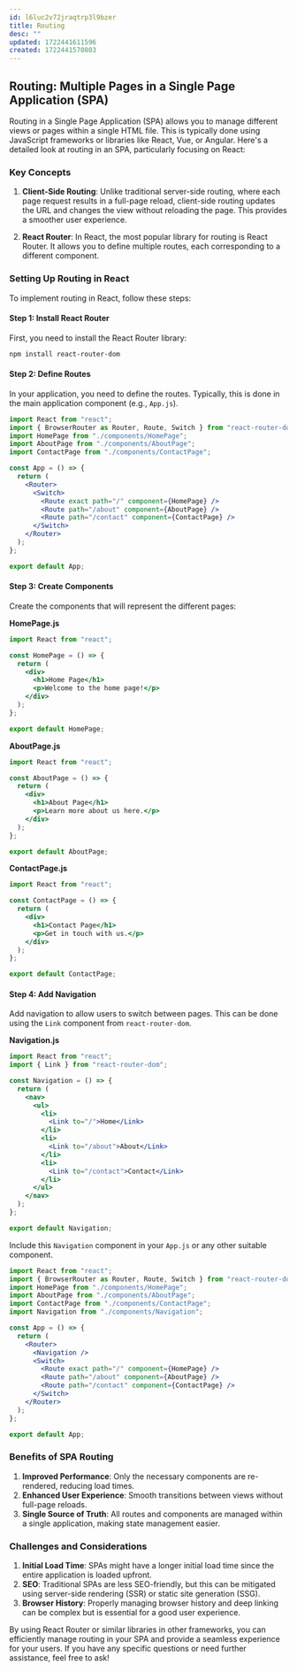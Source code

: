 ```yaml
---
id: l6luc2v72jraqtrp3l9bzer
title: Routing
desc: ""
updated: 1722441611596
created: 1722441570803
---
```


## Routing: Multiple Pages in a Single Page Application (SPA)

Routing in a Single Page Application (SPA) allows you to manage different views or pages within a single HTML file. This is typically done using JavaScript frameworks or libraries like React, Vue, or Angular. Here's a detailed look at routing in an SPA, particularly focusing on React:

### Key Concepts

1. **Client-Side Routing**: Unlike traditional server-side routing, where each page request results in a full-page reload, client-side routing updates the URL and changes the view without reloading the page. This provides a smoother user experience.

2. **React Router**: In React, the most popular library for routing is React Router. It allows you to define multiple routes, each corresponding to a different component.

### Setting Up Routing in React

To implement routing in React, follow these steps:

#### Step 1: Install React Router

First, you need to install the React Router library:

```bash
npm install react-router-dom
```

#### Step 2: Define Routes

In your application, you need to define the routes. Typically, this is done in the main application component (e.g., `App.js`).

```jsx
import React from "react";
import { BrowserRouter as Router, Route, Switch } from "react-router-dom";
import HomePage from "./components/HomePage";
import AboutPage from "./components/AboutPage";
import ContactPage from "./components/ContactPage";

const App = () => {
  return (
    <Router>
      <Switch>
        <Route exact path="/" component={HomePage} />
        <Route path="/about" component={AboutPage} />
        <Route path="/contact" component={ContactPage} />
      </Switch>
    </Router>
  );
};

export default App;
```

#### Step 3: Create Components

Create the components that will represent the different pages:

**HomePage.js**

```jsx
import React from "react";

const HomePage = () => {
  return (
    <div>
      <h1>Home Page</h1>
      <p>Welcome to the home page!</p>
    </div>
  );
};

export default HomePage;
```

**AboutPage.js**

```jsx
import React from "react";

const AboutPage = () => {
  return (
    <div>
      <h1>About Page</h1>
      <p>Learn more about us here.</p>
    </div>
  );
};

export default AboutPage;
```

**ContactPage.js**

```jsx
import React from "react";

const ContactPage = () => {
  return (
    <div>
      <h1>Contact Page</h1>
      <p>Get in touch with us.</p>
    </div>
  );
};

export default ContactPage;
```

#### Step 4: Add Navigation

Add navigation to allow users to switch between pages. This can be done using the `Link` component from `react-router-dom`.

**Navigation.js**

```jsx
import React from "react";
import { Link } from "react-router-dom";

const Navigation = () => {
  return (
    <nav>
      <ul>
        <li>
          <Link to="/">Home</Link>
        </li>
        <li>
          <Link to="/about">About</Link>
        </li>
        <li>
          <Link to="/contact">Contact</Link>
        </li>
      </ul>
    </nav>
  );
};

export default Navigation;
```

Include this `Navigation` component in your `App.js` or any other suitable component.

```jsx
import React from "react";
import { BrowserRouter as Router, Route, Switch } from "react-router-dom";
import HomePage from "./components/HomePage";
import AboutPage from "./components/AboutPage";
import ContactPage from "./components/ContactPage";
import Navigation from "./components/Navigation";

const App = () => {
  return (
    <Router>
      <Navigation />
      <Switch>
        <Route exact path="/" component={HomePage} />
        <Route path="/about" component={AboutPage} />
        <Route path="/contact" component={ContactPage} />
      </Switch>
    </Router>
  );
};

export default App;
```

### Benefits of SPA Routing

1. **Improved Performance**: Only the necessary components are re-rendered, reducing load times.
2. **Enhanced User Experience**: Smooth transitions between views without full-page reloads.
3. **Single Source of Truth**: All routes and components are managed within a single application, making state management easier.

### Challenges and Considerations

1. **Initial Load Time**: SPAs might have a longer initial load time since the entire application is loaded upfront.
2. **SEO**: Traditional SPAs are less SEO-friendly, but this can be mitigated using server-side rendering (SSR) or static site generation (SSG).
3. **Browser History**: Properly managing browser history and deep linking can be complex but is essential for a good user experience.

By using React Router or similar libraries in other frameworks, you can efficiently manage routing in your SPA and provide a seamless experience for your users. If you have any specific questions or need further assistance, feel free to ask!
